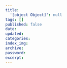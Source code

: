 ```yaml
---
title:
  '[object Object]': null
tags: []
published: false
date:
updated:
categories:
index_img:
archive:
password:
excerpt:
---
```

